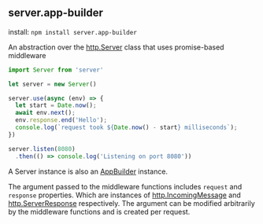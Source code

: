 ## server.app-builder

install: `npm install server.app-builder`

An abstraction over the [http.Server](server) class that uses promise-based middleware

```javascript
import Server from 'server'

let server = new Server()

server.use(async (env) => {
  let start = Date.now();
  await env.next();
  env.response.end('Hello');
  console.log(`request took ${Date.now() - start} milliseconds`);
})

server.listen(8080)
  .then(() => console.log('Listening on port 8080'))
```

A Server instance is also an [AppBuilder](ab) instance.

The argument passed to the middleware functions includes `request` and `response` properties. Which are instances of [http.IncomingMessage](icm) and [http.ServerResponse](sr) respectively. The argument can be modified arbitrarily by the middleware functions and is created per request.


[icm]: https://iojs.org/api/http.html#http_http_incomingmessage
[server]: https://iojs.org/api/http.html#http_class_http_server
[ab]: https://github.com/calebboyd/app-builder
[sr]: https://iojs.org/api/http.html#http_class_http_serverresponse
